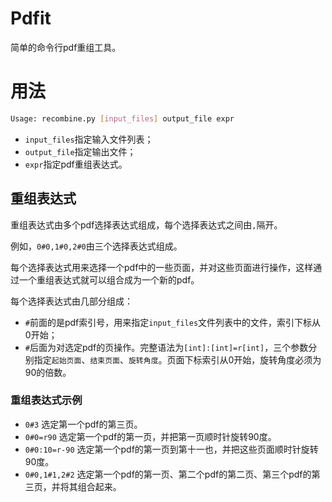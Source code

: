 # Pdfit

简单的命令行pdf重组工具。

# 用法

```bash
Usage: recombine.py [input_files] output_file expr
```

- `input_files`指定输入文件列表；
- `output_file`指定输出文件；
- `expr`指定pdf重组表达式。

## 重组表达式

重组表达式由多个pdf选择表达式组成，每个选择表达式之间由`,`隔开。

例如，`0#0,1#0,2#0`由三个选择表达式组成。

每个选择表达式用来选择一个pdf中的一些页面，并对这些页面进行操作，这样通过一个重组表达式就可以组合成为一个新的pdf。

每个选择表达式由几部分组成：

- `#`前面的是pdf索引号，用来指定`input_files`文件列表中的文件，索引下标从0开始；
- `#`后面为对选定pdf的页操作。完整语法为`[int]:[int]=r[int]`，三个参数分别指定`起始页面`、`结束页面`、`旋转角度`。页面下标索引从0开始，旋转角度必须为90的倍数。

### 重组表达式示例

- `0#3`
选定第一个pdf的第三页。
- `0#0=r90`
选定第一个pdf的第一页，并把第一页顺时针旋转90度。
- `0#0:10=r-90`
选定第一个pdf的第一页到第十一也，并把这些页面顺时针旋转90度。
- `0#0,1#1,2#2`
选定第一个pdf的第一页、第二个pdf的第二页、第三个pdf的第三页，并将其组合起来。
